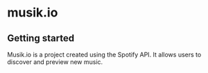# musik.io



## Getting started

Musik.io is a project created using the Spotify API. It allows users to discover and preview new music. 

